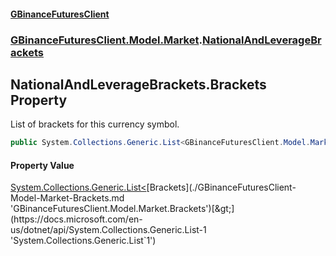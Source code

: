 #### [GBinanceFuturesClient](./index.md 'index')
### [GBinanceFuturesClient.Model.Market](./GBinanceFuturesClient-Model-Market.md 'GBinanceFuturesClient.Model.Market').[NationalAndLeverageBrackets](./GBinanceFuturesClient-Model-Market-NationalAndLeverageBrackets.md 'GBinanceFuturesClient.Model.Market.NationalAndLeverageBrackets')
## NationalAndLeverageBrackets.Brackets Property
List of brackets for this currency symbol.  
```csharp
public System.Collections.Generic.List<GBinanceFuturesClient.Model.Market.Brackets> Brackets { get; set; }
```
#### Property Value
[System.Collections.Generic.List&lt;](https://docs.microsoft.com/en-us/dotnet/api/System.Collections.Generic.List-1 'System.Collections.Generic.List`1')[Brackets](./GBinanceFuturesClient-Model-Market-Brackets.md 'GBinanceFuturesClient.Model.Market.Brackets')[&gt;](https://docs.microsoft.com/en-us/dotnet/api/System.Collections.Generic.List-1 'System.Collections.Generic.List`1')  
